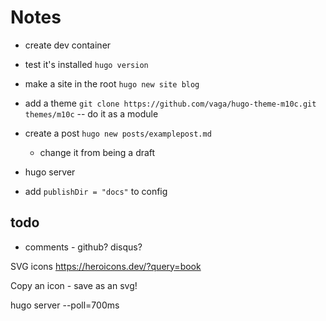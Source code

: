 # Notes

- create dev container
- test it's installed `hugo version`
- make a site in the root `hugo new site blog`
- add a theme `git clone https://github.com/vaga/hugo-theme-m10c.git themes/m10c` -- do it as a module
- create a post `hugo new posts/examplepost.md`
  - change it from being a draft
- hugo server

- add `publishDir = "docs"` to config

## todo

- comments - github? disqus?

SVG icons
https://heroicons.dev/?query=book

Copy an icon - save as an svg!

hugo server --poll=700ms